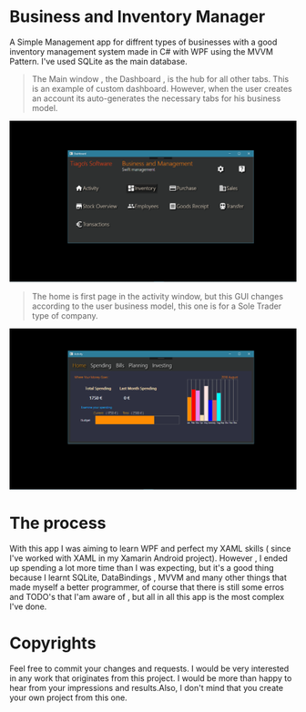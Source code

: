 # Business and Inventory Manager
A Simple Management app for diffrent types of businesses with a good inventory management system made in C# with WPF using the MVVM Pattern.
I've used SQLite as the main database.


> The Main window , the Dashboard , is the hub for all other tabs. This is an example of custom dashboard. However, when the user
creates an account its auto-generates the necessary tabs for his business model. 

![Dashboard](https://github.com/sikozonpc/Business-And-Inventory-Manager/blob/master/Screenshots/Dashboard.png)

> The home is first page in the activity window, but this GUI changes according to the user business model, this one is for a Sole Trader type of company.

![Home](https://github.com/sikozonpc/Business-And-Inventory-Manager/blob/master/Screenshots/Home.png)


# The process
With this app I was aiming to learn WPF and perfect my XAML skills ( since I've worked with XAML in my Xamarin Android project). However , I ended up spending a lot more time than I was expecting, but it's a good thing because I learnt SQLite, DataBindings , MVVM and many other things that made myself a better programmer, of course that there is still some erros and TODO's that I'am aware of , but all in all this app is the most complex I've done.

# Copyrights 
Feel free to commit your changes and requests. I would be very interested in any work that originates from this project. I would be more than happy to hear from your impressions and results.Also,  I don't mind that you create your own project from this one.
